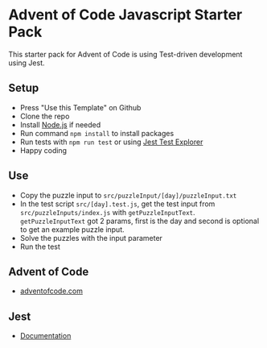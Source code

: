 # Advent of Code Javascript Starter Pack

This starter pack for Advent of Code is using Test-driven development using Jest.

## Setup

-   Press "Use this Template" on Github
-   Clone the repo
-   Install [Node.js](https://nodejs.org/en/) if needed
-   Run command `npm install` to install packages
-   Run tests with `npm run test` or using [Jest Test Explorer](https://marketplace.visualstudio.com/items?itemName=Orta.vscode-jest)
-   Happy coding

## Use

- Copy the puzzle input to `src/puzzleInput/[day]/puzzleInput.txt`
- In the test script `src/[day].test.js`, get the test input from  `src/puzzleInputs/index.js` with `getPuzzleInputText`. `getPuzzleInputText` got 2 params, first is the day and second is optional to get an example puzzle input.
- Solve the puzzles with the input parameter
- Run the test

## Advent of Code

-   [adventofcode.com](https://adventofcode.com/)

## Jest

-   [Documentation](https://jestjs.io/)
